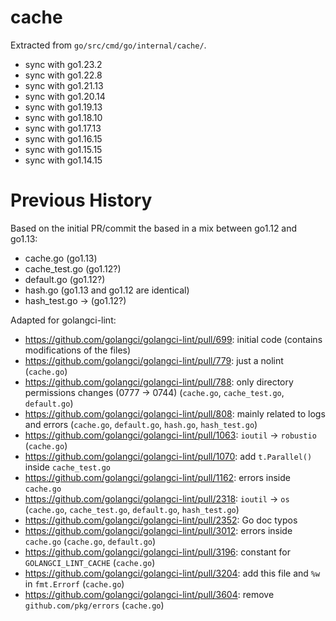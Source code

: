 # cache

Extracted from `go/src/cmd/go/internal/cache/`.

- sync with go1.23.2
- sync with go1.22.8
- sync with go1.21.13
- sync with go1.20.14
- sync with go1.19.13
- sync with go1.18.10
- sync with go1.17.13
- sync with go1.16.15
- sync with go1.15.15
- sync with go1.14.15

# Previous History

Based on the initial PR/commit the based in a mix between go1.12 and go1.13:
- cache.go (go1.13)
- cache_test.go (go1.12?)
- default.go (go1.12?)
- hash.go (go1.13 and go1.12 are identical)
- hash_test.go -> (go1.12?)

Adapted for golangci-lint:
- https://github.com/golangci/golangci-lint/pull/699: initial code (contains modifications of the files)
- https://github.com/golangci/golangci-lint/pull/779: just a nolint (`cache.go`)
- https://github.com/golangci/golangci-lint/pull/788: only directory permissions changes (0777 -> 0744) (`cache.go`, `cache_test.go`, `default.go`)
- https://github.com/golangci/golangci-lint/pull/808: mainly related to logs and errors (`cache.go`, `default.go`, `hash.go`, `hash_test.go`)
- https://github.com/golangci/golangci-lint/pull/1063: `ioutil` -> `robustio` (`cache.go`)
- https://github.com/golangci/golangci-lint/pull/1070: add `t.Parallel()` inside `cache_test.go`
- https://github.com/golangci/golangci-lint/pull/1162: errors inside `cache.go`
- https://github.com/golangci/golangci-lint/pull/2318: `ioutil` -> `os` (`cache.go`, `cache_test.go`, `default.go`, `hash_test.go`)
- https://github.com/golangci/golangci-lint/pull/2352: Go doc typos
- https://github.com/golangci/golangci-lint/pull/3012: errors inside `cache.go` (`cache.go`, `default.go`)
- https://github.com/golangci/golangci-lint/pull/3196: constant for `GOLANGCI_LINT_CACHE` (`cache.go`)
- https://github.com/golangci/golangci-lint/pull/3204: add this file and `%w` in `fmt.Errorf` (`cache.go`)
- https://github.com/golangci/golangci-lint/pull/3604: remove `github.com/pkg/errors` (`cache.go`)
